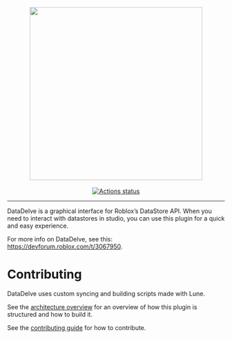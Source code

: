 <div align="center">
    <a href="https://create.roblox.com/store/asset/18469510781/DataDelve-easy-free-datastore-editor"><img src="https://github.com/user-attachments/assets/5bd5b4f6-8ad0-4856-936f-4cd6afb62c4f" width="400"></a>
</div>

<div>&nbsp;</div>

<div align="center">
    <a href="https://github.com/pinehappi/DataDelve/actions"><img src="https://github.com/pinehappi/DataDelve/workflows/Release/badge.svg" alt="Actions status" /></a>
</div>

<hr>

DataDelve is a graphical interface for Roblox’s DataStore API. When you need to interact with datastores in studio, you can use this plugin for a quick and easy experience.

For more info on DataDelve, see this: https://devforum.roblox.com/t/3067950.

# Contributing
DataDelve uses custom syncing and building scripts made with Lune.

See the [architecture overview](./ARCHITECTURE.md) for an overview of how this plugin is structured and how to build it.

See the [contributing guide](./CONTRIBUTING.md) for how to contribute.
